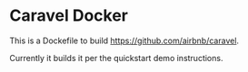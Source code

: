 Caravel Docker
=========

This is a Dockefile to build https://github.com/airbnb/caravel.

Currently it builds it per the quickstart demo instructions.
